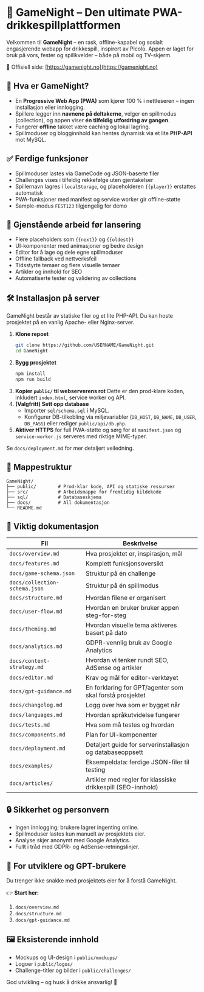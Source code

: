 # 🎉 GameNight – Den ultimate PWA-drikkespillplattformen

Velkommen til **GameNight** – en rask, offline-kapabel og sosialt engasjerende webapp for drikkespill, inspirert av Picolo. Appen er laget for bruk på vors, fester og spillkvelder – både på mobil og TV-skjerm.

🔗 Offisiell side: [https://gamenight.no](https://gamenight.no)

## 🚀 Hva er GameNight?

- En **Progressive Web App (PWA)** som kjører 100 % i nettleseren – ingen installasjon eller innlogging.
- Spillere legger inn **navnene på deltakerne**, velger en spillmodus (collection), og appen viser **én tilfeldig utfordring av gangen**.
- Fungerer **offline** takket være caching og lokal lagring.
- Spillmoduser og blogginnhold kan hentes dynamisk via et lite **PHP-API** mot MySQL.

## ✅ Ferdige funksjoner
- Spillmoduser lastes via GameCode og JSON-baserte filer
- Challenges vises i tilfeldig rekkefølge uten gjentakelser
- Spillernavn lagres i `localStorage`, og placeholderen `{{player}}` erstattes automatisk
- PWA-funksjoner med manifest og service worker gir offline-støtte
- Sample-modus `FEST123` tilgjengelig for demo

## 🚧 Gjenstående arbeid før lansering
- Flere placeholders som `{{next}}` og `{{oldest}}`
- UI-komponenter med animasjoner og bedre design
- Editor for å lage og dele egne spillmoduser
- Offline fallback ved nettverksfeil
- Tidsstyrte temaer og flere visuelle temaer
- Artikler og innhold for SEO
- Automatiserte tester og validering av collections

## 🛠️ Installasjon på server

GameNight består av statiske filer og et lite PHP-API. Du kan hoste prosjektet på en vanlig Apache- eller Nginx-server.

1. **Klone repoet**
   ```bash
   git clone https://github.com/USERNAME/GameNight.git
   cd GameNight
   ```
2. **Bygg prosjektet**
   ```bash
   npm install
   npm run build
   ```
3. **Kopier `public/` til webserverens rot**
   Dette er den prod-klare koden, inkludert `index.html`, service worker og API.
4. **(Valgfritt) Sett opp database**
   - Importer `sql/schema.sql` i MySQL.
   - Konfigurer DB-tilkobling via miljøvariabler (`DB_HOST`, `DB_NAME`, `DB_USER`, `DB_PASS`) eller rediger `public/api/db.php`.
5. **Aktiver HTTPS** for full PWA-støtte og sørg for at `manifest.json` og `service-worker.js` serveres med riktige MIME-typer.

Se `docs/deployment.md` for mer detaljert veiledning.

## 📂 Mappestruktur

```
GameNight/
├── public/        # Prod-klar kode, API og statiske ressurser
├── src/           # Arbeidsmappe for fremtidig kildekode
├── sql/           # Databaseskjema
├── docs/          # All dokumentasjon
└── README.md
```

## 📖 Viktig dokumentasjon

| Fil                          | Beskrivelse |
|------------------------------|-------------|
| `docs/overview.md`           | Hva prosjektet er, inspirasjon, mål |
| `docs/features.md`           | Komplett funksjonsoversikt |
| `docs/game-schema.json`      | Struktur på én challenge |
| `docs/collection-schema.json`| Struktur på én spillmodus |
| `docs/structure.md`          | Hvordan filene er organisert |
| `docs/user-flow.md`          | Hvordan en bruker bruker appen steg-for-steg |
| `docs/theming.md`            | Hvordan visuelle tema aktiveres basert på dato |
| `docs/analytics.md`          | GDPR-vennlig bruk av Google Analytics |
| `docs/content-strategy.md`   | Hvordan vi tenker rundt SEO, AdSense og artikler |
| `docs/editor.md`             | Krav og mål for editor-verktøyet |
| `docs/gpt-guidance.md`       | En forklaring for GPT/agenter som skal forstå prosjektet |
| `docs/changelog.md`          | Logg over hva som er bygget når |
| `docs/languages.md`          | Hvordan språkutvidelse fungerer |
| `docs/tests.md`              | Hva som må testes og hvordan |
| `docs/components.md`         | Plan for UI-komponenter |
| `docs/deployment.md`         | Detaljert guide for serverinstallasjon og databaseoppsett |
| `docs/examples/`             | Eksempeldata: ferdige JSON-filer til testing |
| `docs/articles/`             | Artikler med regler for klassiske drikkespill (SEO-innhold) |

## 🔒 Sikkerhet og personvern

- Ingen innlogging; brukere lagrer ingenting online.
- Spillmoduser lastes kun manuelt av prosjektets eier.
- Analyse skjer anonymt med Google Analytics.
- Fullt i tråd med GDPR- og AdSense-retningslinjer.

## 🧠 For utviklere og GPT-brukere

Du trenger ikke snakke med prosjektets eier for å forstå GameNight.

👉 **Start her:**
1. `docs/overview.md`
2. `docs/structure.md`
3. `docs/gpt-guidance.md`

## 🖼 Eksisterende innhold

- Mockups og UI-design i `public/mockups/`
- Logoer i `public/logos/`
- Challenge-titler og bilder i `public/challenges/`

God utvikling – og husk å drikke ansvarlig! 🍻
